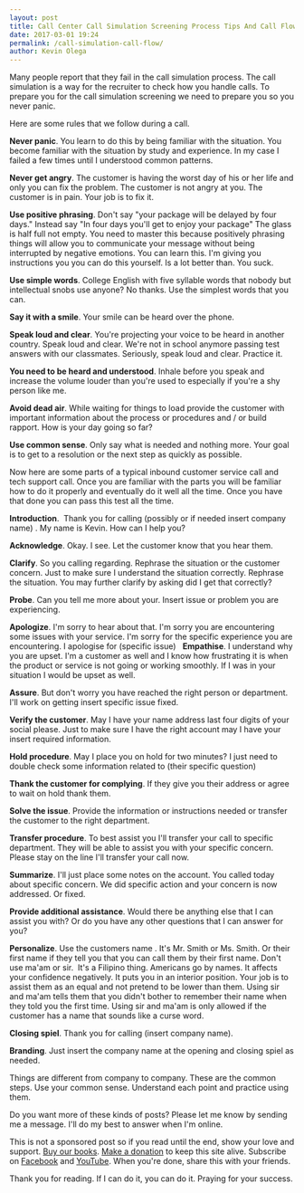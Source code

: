 ```yaml
--- 
layout: post 
title: Call Center Call Simulation Screening Process Tips And Call Flow 
date: 2017-03-01 19:24
permalink: /call-simulation-call-flow/ 
author: Kevin Olega 
--- 
```




Many people report that they fail in the call simulation process. The call simulation is a way for the recruiter to check how you handle calls. To prepare you for the call simulation screening we need to prepare you so you never panic. 

Here are some rules that we follow during a call. 

**Never panic**. You learn to do this by being familiar with the situation. You become familiar with the situation by study and experience. In my case I failed a few times until I understood common patterns. 

**Never get angry**. The customer is having the worst day of his or her life and only you can fix the problem. The customer is not angry at you. The customer is in pain. Your job is to fix it. 

**Use positive phrasing**. Don't say "your package will be delayed by four days." Instead say "In four days you'll get to enjoy your package" The glass is half full not empty. You need to master this because positively phrasing things will allow you to communicate your message without being interrupted by negative emotions. You can learn this. I'm giving you instructions you you can do this yourself. Is a lot better than. You suck. 

**Use simple words**. College English with five syllable words that nobody but intellectual snobs use anyone? No thanks. Use the simplest words that you can. 

**Say it with a smile**. Your smile can be heard over the phone. 

**Speak loud and clear**. You're projecting your voice to be heard in another country. Speak loud and clear. We're not in school anymore passing test answers with our classmates. Seriously, speak loud and clear. Practice it. 

**You need to be heard and understood**. Inhale before you speak and increase the volume louder than you're used to especially if you're a shy person like me. 

**Avoid dead air**. While waiting for things to load provide the customer with important information about the process or procedures and / or build rapport. How is your day going so far? 

**Use common sense**. Only say what is needed and nothing more. Your goal is to get to a resolution or the next step as quickly as possible. 

Now here are some parts of a typical inbound customer service call and tech support call. Once you are familiar with the parts you will be familiar how to do it properly and eventually do it well all the time. Once you have that done you can pass this test all the time. 


**Introduction**.  Thank you for calling (possibly or if needed insert company name) . My name is Kevin. How can I help you? 

**Acknowledge**. Okay. I see. Let the customer know that you hear them. 

**Clarify**. So you calling regarding. Rephrase the situation or the customer concern. Just to make sure I understand the situation correctly. Rephrase the situation. You may further clarify by asking did I get that correctly? 

**Probe**. Can you tell me more about your. Insert issue or problem you are experiencing. 

**Apologize**. I'm sorry to hear about that. I'm sorry you are encountering some issues with your service. I'm sorry for the specific experience you are encountering. I apologise for (specific issue) 
  
**Empathise**. I understand why you are upset. I'm a customer as well and I know how frustrating it is when the product or service is not going or working smoothly. If I was in your situation I would be upset as well. 

**Assure**. But don't worry you have reached the right person or department. I'll work on getting insert specific issue fixed. 

**Verify the customer**. May I have your name address last four digits of your social please. Just to make sure I have the right account may I have your insert required information. 

**Hold procedure**. May I place you on hold for two minutes? I just need to double check some information related to (their specific question) 

**Thank the customer for complying**. If they give you their address or agree to wait on hold thank them. 

**Solve the issue**. Provide the information or instructions needed or transfer the customer to the right department. 

**Transfer procedure**. To best assist you I'll transfer your call to specific department. They will be able to assist you with your specific concern. Please stay on the line I'll transfer your call now. 

**Summarize**. I'll just place some notes on the account. You called today about specific concern. We did specific action and your concern is now addressed. Or fixed. 

**Provide additional assistance**. Would there be anything else that I can assist you with? Or do you have any other questions that I can answer for you? 

**Personalize**. Use the customers name . It's Mr. Smith or Ms. Smith. Or their first name if they tell you that you can call them by their first name. Don't use ma'am or sir.  It's a Filipino thing. Americans go by names. It affects your confidence negatively. It puts you in an interior position. Your job is to assist them as an equal and not pretend to be lower than them. Using sir and ma'am tells them that you didn't bother to remember their name when they told you the first time. Using sir and ma'am is only allowed if the customer has a name that sounds like a curse word. 

**Closing spiel**. Thank you for calling (insert company name). 

**Branding**. Just insert the company name at the opening and closing spiel as needed. 

Things are different from company to company. These are the common steps. Use your common sense. Understand each point and practice using them. 

Do you want more of these kinds of posts? Please let me know by sending me a message. I'll do my best to answer when I'm online.

This is not a sponsored post so if you read until the end, show your love and support. [Buy our books](http://callcentertrainingtips.com/promos/).  [Make a donation](http://callcentertrainingtips.com/support/) to keep this site alive. Subscribe on [Facebook](https://www.facebook.com/callcentertrainingtips/) and [YouTube](https://www.youtube.com/channel/UCSRyiovg_InMdQAe7Fn0LtA). When you're done, share this with your friends. 

Thank you for reading. If I can do it, you can do it. Praying for your success.
